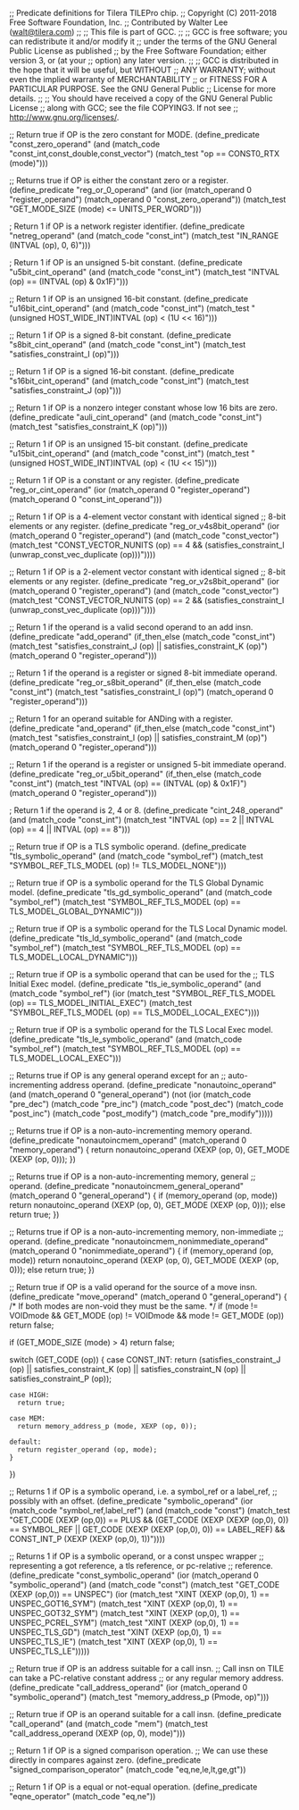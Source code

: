 ;; Predicate definitions for Tilera TILEPro chip.
;; Copyright (C) 2011-2018 Free Software Foundation, Inc.
;; Contributed by Walter Lee (walt@tilera.com)
;;
;; This file is part of GCC.
;;
;; GCC is free software; you can redistribute it and/or modify it
;; under the terms of the GNU General Public License as published
;; by the Free Software Foundation; either version 3, or (at your
;; option) any later version.
;;
;; GCC is distributed in the hope that it will be useful, but WITHOUT
;; ANY WARRANTY; without even the implied warranty of MERCHANTABILITY
;; or FITNESS FOR A PARTICULAR PURPOSE.  See the GNU General Public
;; License for more details.
;;
;; You should have received a copy of the GNU General Public License
;; along with GCC; see the file COPYING3.  If not see
;; <http://www.gnu.org/licenses/>.

;; Return true if OP is the zero constant for MODE.
(define_predicate "const_zero_operand"
  (and (match_code "const_int,const_double,const_vector")
       (match_test "op == CONST0_RTX (mode)")))

;; Returns true if OP is either the constant zero or a register.
(define_predicate "reg_or_0_operand"
  (and (ior (match_operand 0 "register_operand")
	    (match_operand 0 "const_zero_operand"))
       (match_test "GET_MODE_SIZE (mode) <= UNITS_PER_WORD")))

; Return 1 if OP is a network register identifier.
(define_predicate "netreg_operand"
  (and (match_code "const_int")
       (match_test "IN_RANGE (INTVAL (op), 0, 6)")))

; Return 1 if OP is an unsigned 5-bit constant.
(define_predicate "u5bit_cint_operand"
  (and (match_code "const_int")
       (match_test "INTVAL (op) == (INTVAL (op) & 0x1F)")))

;; Return 1 if OP is an unsigned 16-bit constant.
(define_predicate "u16bit_cint_operand"
  (and (match_code "const_int")
       (match_test "(unsigned HOST_WIDE_INT)INTVAL (op) < (1U << 16)")))

;; Return 1 if OP is a signed 8-bit constant.
(define_predicate "s8bit_cint_operand"
  (and (match_code "const_int")
       (match_test "satisfies_constraint_I (op)")))

;; Return 1 if OP is a signed 16-bit constant.
(define_predicate "s16bit_cint_operand"
  (and (match_code "const_int")
       (match_test "satisfies_constraint_J (op)")))

;; Return 1 if OP is a nonzero integer constant whose low 16 bits are zero.
(define_predicate "auli_cint_operand"
  (and (match_code "const_int")
       (match_test "satisfies_constraint_K (op)")))

;; Return 1 if OP is an unsigned 15-bit constant.
(define_predicate "u15bit_cint_operand"
  (and (match_code "const_int")
       (match_test "(unsigned HOST_WIDE_INT)INTVAL (op) < (1U << 15)")))

;; Return 1 if OP is a constant or any register.
(define_predicate "reg_or_cint_operand"
  (ior (match_operand 0 "register_operand")
       (match_operand 0 "const_int_operand")))

;; Return 1 if OP is a 4-element vector constant with identical signed
;; 8-bit elements or any register.
(define_predicate "reg_or_v4s8bit_operand"
  (ior (match_operand 0 "register_operand")
       (and (match_code "const_vector")
	    (match_test "CONST_VECTOR_NUNITS (op) == 4
                         && (satisfies_constraint_I
			     (unwrap_const_vec_duplicate (op)))"))))

;; Return 1 if OP is a 2-element vector constant with identical signed
;; 8-bit elements or any register.
(define_predicate "reg_or_v2s8bit_operand"
  (ior (match_operand 0 "register_operand")
       (and (match_code "const_vector")
	    (match_test "CONST_VECTOR_NUNITS (op) == 2
                         && (satisfies_constraint_I
			     (unwrap_const_vec_duplicate (op)))"))))

;; Return 1 if the operand is a valid second operand to an add insn.
(define_predicate "add_operand"
  (if_then_else (match_code "const_int")
    (match_test "satisfies_constraint_J (op) || satisfies_constraint_K (op)")
    (match_operand 0 "register_operand")))

;; Return 1 if the operand is a register or signed 8-bit immediate operand.
(define_predicate "reg_or_s8bit_operand"
  (if_then_else (match_code "const_int")
    (match_test "satisfies_constraint_I (op)")
    (match_operand 0 "register_operand")))

;; Return 1 for an operand suitable for ANDing with a register.
(define_predicate "and_operand"
  (if_then_else (match_code "const_int")
    (match_test "satisfies_constraint_I (op) || satisfies_constraint_M (op)")
    (match_operand 0 "register_operand")))

;; Return 1 if the operand is a register or unsigned 5-bit immediate operand.
(define_predicate "reg_or_u5bit_operand"
  (if_then_else (match_code "const_int")
    (match_test "INTVAL (op) == (INTVAL (op) & 0x1F)")
    (match_operand 0 "register_operand")))

; Return 1 if the operand is 2, 4 or 8.
(define_predicate "cint_248_operand"
  (and (match_code "const_int")
       (match_test
        "INTVAL (op) == 2 || INTVAL (op) == 4 || INTVAL (op) == 8")))


;; Return true if OP is a TLS symbolic operand.
(define_predicate "tls_symbolic_operand"
  (and (match_code "symbol_ref")
       (match_test "SYMBOL_REF_TLS_MODEL (op) !=  TLS_MODEL_NONE")))

;; Return true if OP is a symbolic operand for the TLS Global Dynamic model.
(define_predicate "tls_gd_symbolic_operand"
  (and (match_code "symbol_ref")
       (match_test "SYMBOL_REF_TLS_MODEL (op) == TLS_MODEL_GLOBAL_DYNAMIC")))

;; Return true if OP is a symbolic operand for the TLS Local Dynamic model.
(define_predicate "tls_ld_symbolic_operand"
  (and (match_code "symbol_ref")
       (match_test "SYMBOL_REF_TLS_MODEL (op) == TLS_MODEL_LOCAL_DYNAMIC")))

;; Return true if OP is a symbolic operand that can be used for the
;; TLS Initial Exec model.
(define_predicate "tls_ie_symbolic_operand"
  (and (match_code "symbol_ref")
       (ior (match_test "SYMBOL_REF_TLS_MODEL (op) == TLS_MODEL_INITIAL_EXEC")
            (match_test "SYMBOL_REF_TLS_MODEL (op) == TLS_MODEL_LOCAL_EXEC"))))

;; Return true if OP is a symbolic operand for the TLS Local Exec model.
(define_predicate "tls_le_symbolic_operand"
  (and (match_code "symbol_ref")
       (match_test "SYMBOL_REF_TLS_MODEL (op) == TLS_MODEL_LOCAL_EXEC")))

;; Returns true if OP is any general operand except for an
;; auto-incrementing address operand.
(define_predicate "nonautoinc_operand"
  (and (match_operand 0 "general_operand")
       (not (ior (match_code "pre_dec") (match_code "pre_inc")
		 (match_code "post_dec") (match_code "post_inc")
		 (match_code "post_modify") (match_code "pre_modify")))))

;; Returns true if OP is a non-auto-incrementing memory operand.
(define_predicate "nonautoincmem_operand"
  (match_operand 0 "memory_operand")
{
  return nonautoinc_operand (XEXP (op, 0), GET_MODE (XEXP (op, 0)));
})

;; Returns true if OP is a non-auto-incrementing memory, general
;; operand.
(define_predicate "nonautoincmem_general_operand"
  (match_operand 0 "general_operand")
{
  if (memory_operand (op, mode))
    return nonautoinc_operand (XEXP (op, 0), GET_MODE (XEXP (op, 0)));
  else
    return true;
})
 
;; Returns true if OP is a non-auto-incrementing memory, non-immediate
;; operand.
(define_predicate "nonautoincmem_nonimmediate_operand"
  (match_operand 0 "nonimmediate_operand")
{
  if (memory_operand (op, mode))
    return nonautoinc_operand (XEXP (op, 0), GET_MODE (XEXP (op, 0)));
  else
    return true;
})
 
;; Return true if OP is a valid operand for the source of a move insn.
(define_predicate "move_operand"
  (match_operand 0 "general_operand")
{
  /* If both modes are non-void they must be the same.  */
  if (mode != VOIDmode && GET_MODE (op) != VOIDmode && mode != GET_MODE (op))
    return false;

  if (GET_MODE_SIZE (mode) > 4)
    return false;

  switch (GET_CODE (op))
    {
    case CONST_INT:
      return (satisfies_constraint_J (op)
              || satisfies_constraint_K (op)
              || satisfies_constraint_N (op)
              || satisfies_constraint_P (op));

    case HIGH:
      return true;

    case MEM:
      return memory_address_p (mode, XEXP (op, 0));

    default:
      return register_operand (op, mode);
    }
})

;; Returns 1 if OP is a symbolic operand, i.e. a symbol_ref or a label_ref,
;; possibly with an offset.
(define_predicate "symbolic_operand"
  (ior (match_code "symbol_ref,label_ref")
       (and (match_code "const")
	    (match_test "GET_CODE (XEXP (op,0)) == PLUS
			 && (GET_CODE (XEXP (XEXP (op,0), 0)) == SYMBOL_REF
			     || GET_CODE (XEXP (XEXP (op,0), 0)) == LABEL_REF)
			 && CONST_INT_P (XEXP (XEXP (op,0), 1))"))))

;; Returns 1 if OP is a symbolic operand, or a const unspec wrapper
;; representing a got reference, a tls reference, or pc-relative
;; reference.
(define_predicate "const_symbolic_operand"
  (ior (match_operand 0 "symbolic_operand")
       (and (match_code "const")
	    (match_test "GET_CODE (XEXP (op,0)) == UNSPEC")
	    (ior (match_test "XINT (XEXP (op,0), 1) == UNSPEC_GOT16_SYM")
		 (match_test "XINT (XEXP (op,0), 1) == UNSPEC_GOT32_SYM")
		 (match_test "XINT (XEXP (op,0), 1) == UNSPEC_PCREL_SYM")
		 (match_test "XINT (XEXP (op,0), 1) == UNSPEC_TLS_GD")
		 (match_test "XINT (XEXP (op,0), 1) == UNSPEC_TLS_IE")
		 (match_test "XINT (XEXP (op,0), 1) == UNSPEC_TLS_LE")))))

;; Return true if OP is an address suitable for a call insn.
;; Call insn on TILE can take a PC-relative constant address
;; or any regular memory address.
(define_predicate "call_address_operand"
  (ior (match_operand 0 "symbolic_operand")
       (match_test "memory_address_p (Pmode, op)")))

;; Return true if OP is an operand suitable for a call insn.
(define_predicate "call_operand"
  (and (match_code "mem")
       (match_test "call_address_operand (XEXP (op, 0), mode)")))

;; Return 1 if OP is a signed comparison operation.
;; We can use these directly in compares against zero.
(define_predicate "signed_comparison_operator"
  (match_code "eq,ne,le,lt,ge,gt"))

;; Return 1 if OP is a equal or not-equal operation.
(define_predicate "eqne_operator"
  (match_code "eq,ne"))
